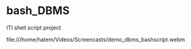 # bash_DBMS
ITI shell script project


 file:///home/hatem/Videos/Screencasts/demo_dbms_bashscript.webm

